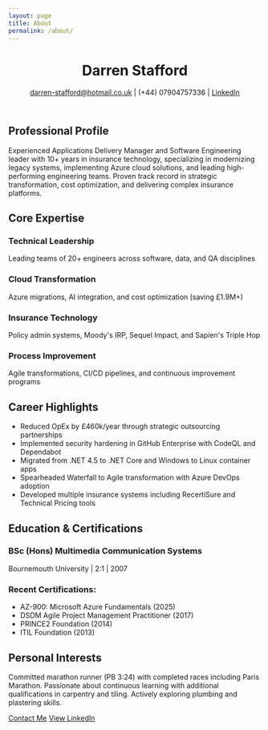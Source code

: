 ```yaml
---
layout: page
title: About
permalink: /about/
---
```


<div class="about-page">

  <header class="about-header">
    <h1>Darren Stafford</h1>
    <p class="contact-info">
      <a href="mailto:darren-stafford@hotmail.co.uk">darren-stafford@hotmail.co.uk</a> | 
      (+44) 07904757336 | 
      <a href="https://www.linkedin.com/in/darren-stafford" target="_blank">LinkedIn</a>
    </p>
  </header>

  <section class="about-section">
    <h2>Professional Profile</h2>
    <p>Experienced Applications Delivery Manager and Software Engineering leader with 10+ years in insurance technology, specializing in modernizing legacy systems, implementing Azure cloud solutions, and leading high-performing engineering teams. Proven track record in strategic transformation, cost optimization, and delivering complex insurance platforms.</p>
  </section>

  <section class="about-section">
    <h2>Core Expertise</h2>
    <div class="expertise-grid">
      <div class="expertise-item">
        <h3>Technical Leadership</h3>
        <p>Leading teams of 20+ engineers across software, data, and QA disciplines</p>
      </div>
      <div class="expertise-item">
        <h3>Cloud Transformation</h3>
        <p>Azure migrations, AI integration, and cost optimization (saving £1.9M+)</p>
      </div>
      <div class="expertise-item">
        <h3>Insurance Technology</h3>
        <p>Policy admin systems, Moody's IRP, Sequel Impact, and Sapien's Triple Hop</p>
      </div>
      <div class="expertise-item">
        <h3>Process Improvement</h3>
        <p>Agile transformations, CI/CD pipelines, and continuous improvement programs</p>
      </div>
    </div>
  </section>

  <section class="about-section career-highlights">
    <h2>Career Highlights</h2>
    <ul>
      <li>Reduced OpEx by £460k/year through strategic outsourcing partnerships</li>
      <li>Implemented security hardening in GitHub Enterprise with CodeQL and Dependabot</li>
      <li>Migrated from .NET 4.5 to .NET Core and Windows to Linux container apps</li>
      <li>Spearheaded Waterfall to Agile transformation with Azure DevOps adoption</li>
      <li>Developed multiple insurance systems including RecertiSure and Technical Pricing tools</li>
    </ul>
  </section>

  <section class="about-section">
    <h2>Education & Certifications</h2>
    <div class="education-item">
      <h3>BSc (Hons) Multimedia Communication Systems</h3>
      <p>Bournemouth University | 2:1 | 2007</p>
    </div>
    <div class="certifications">
      <h3>Recent Certifications:</h3>
      <ul>
        <li>AZ-900: Microsoft Azure Fundamentals (2025)</li>
        <li>DSDM Agile Project Management Practitioner (2017)</li>
        <li>PRINCE2 Foundation (2014)</li>
        <li>ITIL Foundation (2013)</li>
      </ul>
    </div>
  </section>

  <section class="about-section">
    <h2>Personal Interests</h2>
    <p>Committed marathon runner (PB 3:24) with completed races including Paris Marathon. Passionate about continuous learning with additional qualifications in carpentry and tiling. Actively exploring plumbing and plastering skills.</p>
  </section>

  <div class="cta-buttons">
    <a href="/contact" class="btn-primary">Contact Me</a>
    <a href="https://www.linkedin.com/in/darren-stafford" target="_blank" class="btn-secondary">View LinkedIn</a>
  </div>

</div>
